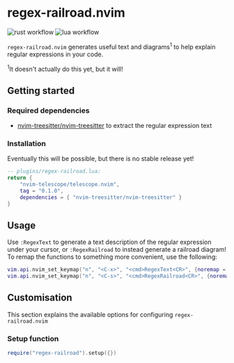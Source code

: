 # regex-railroad.nvim

![rust workflow](https://github.com/rclawlor/regex-railroad.nvim/actions/workflows/rust.yml/badge.svg)
![lua workflow](https://github.com/rclawlor/regex-railroad.nvim/actions/workflows/lua.yml/badge.svg)


`regex-railroad.nvim` generates useful text and diagrams<sup>1</sup> to help explain regular expressions in your code.

<sup>1</sup>It doesn't actually do this yet, but it will!

## Getting started
### Required dependencies
- [nvim-treesitter/nvim-treesitter](https://github.com/nvim-treesitter/nvim-treesitter) to extract the regular expression text

### Installation
Eventually this will be possible, but there is no stable release yet!

```lua
-- plugins/regex-railroad.lua:
return {
    "nvim-telescope/telescope.nvim",
    tag = "0.1.0",
    dependencies = { "nvim-treesitter/nvim-treesitter" }
}
```

## Usage
Use `:RegexText` to generate a text description of the regular expression under your cursor, or `:RegexRailroad` to instead generate a railroad diagram!
To remap the functions to something more convenient, use the following:
```lua
vim.api.nvim_set_keymap("n", "<C-x>", "<cmd>RegexText<CR>", {noremap = true, silent = true})
vim.api.nvim_set_keymap("n", "<C-s>", "<cmd>RegexRailroad<CR>", {noremap = true, silent = true})
```

## Customisation
This section explains the available options for configuring `regex-railroad.nvim`

### Setup function
```lua
require("regex-railroad").setup({})
```

